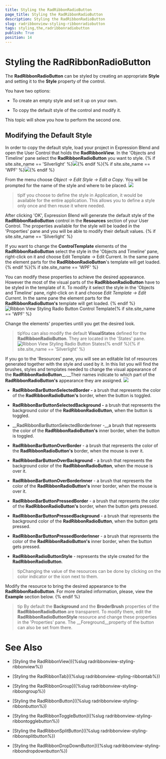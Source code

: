 ```yaml
---
title: Styling the RadRibbonRadioButton
page_title: Styling the RadRibbonRadioButton
description: Styling the RadRibbonRadioButton
slug: radribbonview-styling-ribbonradiobutton
tags: styling,the,radribbonradiobutton
publish: True
position: 14
---
```


# Styling the RadRibbonRadioButton



The __RadRibbonRadioButton__ can be styled by creating an appropriate __Style__ and setting it to the __Style__ property of the control.
			

You have two options:

* To create an empty style and set it up on your own.

* To copy the default style of the control and modify it.

This topic will show you how to perform the second one.

## Modifying the Default Style

In order to copy the default style, load your project in Expression Blend and open the User Control that holds the __RadRibbonView__. In the 'Objects and Timeline' pane select the __RadRibbonRadioButton__ you want to style.
				{% if site.site_name == 'Silverlight' %}![](images/RibbonView_Styling_RadioButton_Locate.png){% endif %}{% if site.site_name == 'WPF' %}![](images/RibbonView_Styling_RadioButton_LocateWPF.png){% endif %}

From the menu choose *Object -> Edit Style -> Edit a Copy*. You will be prompted for the name of the style and where to be placed.
				![](images/RibbonView_Styling_RadioButton_CreateStyle.png)

>tipIf you choose to define the style in Application, it would be available for the entire application. This allows you to define a style only once and then reuse it where needed.

After clicking 'OK', Expression Blend will generate the default style of the __RadRibbonRadioButton__ control in the __Resources__ section of your User Control. The properties available for the style will be loaded in the 'Properties' pane and you will be able to modify their default values.
				{% if site.site_name == 'Silverlight' %}

If you want to change the __ControlTemplate__ elements of the __RadRibbonRadioButton__ select the style in the 'Objects and Timeline' pane, right-click on it and choose Edit Template -> Edit Current. In the same pane the element parts for the __RadRibbonRadioButton__'s template will get loaded.
					{% endif %}{% if site.site_name == 'WPF' %}

You can modify these properties to achieve the desired appearance. However the most of the visual parts of the __RadRibbonRadioButton__ have to be styled in the template of it. To modify it select the style in the 'Objects and Timeline' pane, right-click on it and choose *Edit Template -> Edit Current*. In the same pane the element parts for the __RadRibbonRadioButton's__ template will get loaded.
					{% endif %}![Ribbon View Styling Radio Button Control Template](images/RibbonView_Styling_RadioButton_ControlTemplate.png){% if site.site_name == 'WPF' %}

Change the elements' properties untill you get the desired look.

>tipYou can also modify the default __VisualStates__ defined for the __RadRibbonRadioButton__. They are located in the 'States' pane.
						![Ribbon View Styling Radio Button States](images/RibbonView_Styling_RadioButton_States.png){% endif %}{% if site.site_name == 'Silverlight' %}

If you go to the 'Resources' pane, you will see an editable list of resources generated together with the style and used by it. In this list you will find the brushes, styles and templates needed to change the visual appearance of the __RadRibbonRadioButton____.__Their names indicate to which part of the __RadRibbonRadioButton's__ appearance they are assigned.
					![](images/RibbonView_Styling_RadioButton_Resources.png)

* __RadRibbonBarButtonSelectedBorder -__ a brush that represents the color of the __RadRibbonRadioButton's__ border, when the button is toggled.
              

* __RadRibbonBarButtonSelectedBackground -__ a brush that represents the background color of the __RadRibbonRadioButton__, when the button is toggled.
              

* __RadRibbonBarButtonSelectedBorderInner -__a brush that represents the color of the __RadRibbonRadioButton's__ inner border, when the button is toggled.
              

* __RadRibbonBarButtonOverBorder__ - a brush that represents the color of the __RadRibbonRadioButton's__ border, when the mouse is over it.
              

* __RadRibbonBarButtonOverBackground__ - a brush that represents the background color of the __RadRibbonRadioButton__, when the mouse is over it.
              

* __RadRibbonBarButtonOverBorderInner__ - a brush that represents the color of the __RadRibbonRadioButton's__ inner border, when the mouse is over it.
              

* __RadRibbonBarButtonPressedBorder__ - a brush that represents the color of the __RadRibbonRadioButton's__ border, when the button gets pressed.
              

* __RadRibbonBarButtonPressedBackground__ - a brush that represents the background color of the __RadRibbonRadioButton__, when the button gets pressed.
              

* __RadRibbonBarButtonPressedBorderInner__ - a brush that represents the color of the __RadRibbonRadioButton's__ inner border, when the button gets pressed.
              

* __RadRibbonRadioButtonStyle__ - represents the style created for the __RadRibbonRadioButton__.
              

>tipChanging the value of the resources can be done by clicking on the color indicator or the icon next to them.

Modify the resource to bring the desired appearance to the __RadRibbonRadioButton__. For more detailed information, please, view the __Example__ section below.
					{% endif %}

>tip
					By default the __Background__ and the __BroderBrush__ properties of the __RadRibbonRadioButton__ are transparent. To modify them, edit the __RadRibbonRadioButtonStyle__ resource and change these properties in the 'Properties' pane. The __Foreground__property of the button can also be set from there.
				

# See Also

 * [Styling the RadRibbonView]({%slug radribbonview-styling-ribbonview%})

 * [Styling the RadRibbonTab]({%slug radribbonview-styling-ribbontab%})

 * [Styling the RadRibbonGroup]({%slug radribbonview-styling-ribbongroup%})

 * [Styling the RadRibbonButton]({%slug radribbonview-styling-ribbonbutton%})

 * [Styling the RadRibbonToggleButton]({%slug radribbonview-styling-ribbontogglebutton%})

 * [Styling the RadRibbonSplitButton]({%slug radribbonview-styling-ribbonsplitbutton%})

 * [Styling the RadRibbonDropDownButton]({%slug radribbonview-styling-ribbondropdownbutton%})
